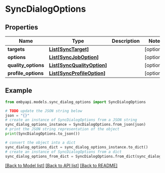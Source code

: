 # SyncDialogOptions


## Properties

Name | Type | Description | Notes
------------ | ------------- | ------------- | -------------
**targets** | [**List[SyncTarget]**](SyncTarget.md) |  | [optional] 
**options** | [**List[SyncJobOption]**](SyncJobOption.md) |  | [optional] 
**quality_options** | [**List[SyncQualityOption]**](SyncQualityOption.md) |  | [optional] 
**profile_options** | [**List[SyncProfileOption]**](SyncProfileOption.md) |  | [optional] 

## Example

```python
from embyapi.models.sync_dialog_options import SyncDialogOptions

# TODO update the JSON string below
json = "{}"
# create an instance of SyncDialogOptions from a JSON string
sync_dialog_options_instance = SyncDialogOptions.from_json(json)
# print the JSON string representation of the object
print(SyncDialogOptions.to_json())

# convert the object into a dict
sync_dialog_options_dict = sync_dialog_options_instance.to_dict()
# create an instance of SyncDialogOptions from a dict
sync_dialog_options_from_dict = SyncDialogOptions.from_dict(sync_dialog_options_dict)
```
[[Back to Model list]](../README.md#documentation-for-models) [[Back to API list]](../README.md#documentation-for-api-endpoints) [[Back to README]](../README.md)


